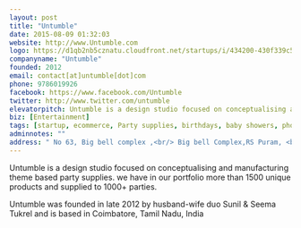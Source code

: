 ```yaml
---
layout: post
title: "Untumble"
date: 2015-08-09 01:32:03
website: http://www.Untumble.com
logo: https://d1qb2nb5cznatu.cloudfront.net/startups/i/434200-430f339c5e82802fafd0aae2add2d40d-thumb_jpg.jpg
companyname: "Untumble"
founded: 2012
email: contact[at]untumble[dot]com
phone: 9786019926
facebook: https://www.facebook.com/Untumble
twitter: http://www.twitter.com/untumble
elevatorpitch: Untumble is a design studio focused on conceptualising and manufacturing theme based party supplies. we have in our portfolio more than 1500 unique products and supplied to 1000+ parties.
biz: [Entertainment]
tags: [startup, ecommerce, Party supplies, birthdays, baby showers, photo props ]
adminnotes: ""
address: " No 63, Big bell complex ,<br/> Big bell Complex,RS Puram, <br/> CoimbatoreTamil Nadu, India."
---
```

Untumble is a design studio focused on conceptualising and manufacturing theme based party supplies. we have in our portfolio more than 1500 unique products and supplied to 1000+ parties.

Untumble was founded in late 2012 by husband-wife duo Sunil & Seema Tukrel and is based in Coimbatore, Tamil Nadu, India
